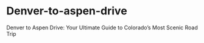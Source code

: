# Denver-to-aspen-drive
Denver to Aspen Drive: Your Ultimate Guide to Colorado’s Most Scenic Road Trip 
